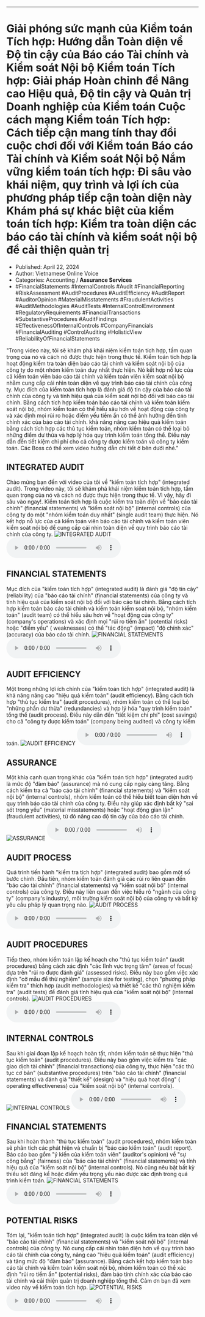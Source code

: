 
---

# Giải phóng sức mạnh của Kiểm toán Tích hợp: Hướng dẫn Toàn diện về Độ tin cậy của Báo cáo Tài chính và Kiểm soát Nội bộ Kiểm toán Tích hợp: Giải pháp Hoàn chỉnh để Nâng cao Hiệu quả, Độ tin cậy và Quản trị Doanh nghiệp của Kiểm toán Cuộc cách mạng Kiểm toán Tích hợp: Cách tiếp cận mang tính thay đổi cuộc chơi đối với Kiểm toán Báo cáo Tài chính và Kiểm soát Nội bộ Nắm vững kiểm toán tích hợp: Đi sâu vào khái niệm, quy trình và lợi ích của phương pháp tiếp cận toàn diện này Khám phá sự khác biệt của kiểm toán tích hợp: Kiểm tra toàn diện các báo cáo tài chính và kiểm soát nội bộ để cải thiện quản trị

- Published: April 22, 2024
- Author: Vietnamese Online Voice
- Categories: Accounting / **Assurance Services**
- #FinancialStatements #InternalControls #Audit #FinancialReporting #RiskAssessment #AuditProcedures #AuditEfficiency #AuditReport #AuditorOpinion #MaterialMisstatements #FraudulentActivities #AuditMethodologies #AuditTests #InternalControlEnvironment #RegulatoryRequirements #FinancialTransactions #SubstantiveProcedures #AuditFindings #EffectivenessOfInternalControls #CompanyFinancials #FinancialAuditing #ControlAuditing #HolisticView #ReliabilityOfFinancialStatements

"Trong video này, tôi sẽ khám phá khái niệm kiểm toán tích hợp, tầm quan trọng của nó và cách nó được thực hiện trong thực tế. Kiểm toán tích hợp là hoạt động kiểm tra toàn diện báo cáo tài chính và kiểm soát nội bộ của công ty do một nhóm kiểm toán duy nhất thực hiện. Nó kết hợp nỗ lực của cả kiểm toán viên báo cáo tài chính và kiểm toán viên kiểm soát nội bộ nhằm cung cấp cái nhìn toàn diện về quy trình báo cáo tài chính của công ty. Mục đích của kiểm toán tích hợp là đánh giá độ tin cậy của báo cáo tài chính của công ty và tính hiệu quả của kiểm soát nội bộ đối với báo cáo tài chính. Bằng cách tích hợp kiểm toán báo cáo tài chính và kiểm toán kiểm soát nội bộ, nhóm kiểm toán có thể hiểu sâu hơn về hoạt động của công ty và xác định mọi rủi ro hoặc điểm yếu tiềm ẩn có thể ảnh hưởng đến tính chính xác của báo cáo tài chính. khả năng nâng cao hiệu quả kiểm toán bằng cách tích hợp các thủ tục kiểm toán, nhóm kiểm toán có thể loại bỏ những điểm dư thừa và hợp lý hóa quy trình kiểm toán tổng thể. Điều này dẫn đến tiết kiệm chi phí cho cả công ty được kiểm toán và công ty kiểm toán. Các Boss có thể xem video hướng dẫn chi tiết ở bên dưới nhé."


## INTEGRATED AUDIT

Chào mừng bạn đến với video của tôi về "kiểm toán tích hợp" (integrated audit). Trong video này, tôi sẽ khám phá khái niệm kiểm toán tích hợp, tầm quan trọng của nó và cách nó được thực hiện trong thực tế. Vì vậy, hãy đi sâu vào ngay!. Kiểm toán tích hợp là cuộc kiểm tra toàn diện về "báo cáo tài chính" (financial statements) và "kiểm soát nội bộ" (internal controls) của công ty do một "nhóm kiểm toán duy nhất" (single audit team) thực hiện. Nó kết hợp nỗ lực của cả kiểm toán viên báo cáo tài chính và kiểm toán viên kiểm soát nội bộ để cung cấp cái nhìn toàn diện về quy trình báo cáo tài chính của công ty.
![INTEGRATED AUDIT](https://http-archiver-apis-production-80.schnworks.com/storage/images/transitions/2024-04-22/transition-32990109053-Montserrat-SemiBold-283593.jpg)
<audio controls>
    <source src="https://http-archiver-apis-production-80.schnworks.com/storage/audio/file-3919340787.mp3" type="audio/mpeg">
</audio>



## FINANCIAL STATEMENTS

Mục đích của "kiểm toán tích hợp" (integrated audit) là đánh giá "độ tin cậy" (reliability) của "báo cáo tài chính" (financial statements) của công ty và tính hiệu quả của kiểm soát nội bộ đối với báo cáo tài chính. Bằng cách tích hợp kiểm toán báo cáo tài chính và kiểm toán kiểm soát nội bộ, "nhóm kiểm toán" (audit team) có thể hiểu sâu hơn về "hoạt động của công ty" (company's operations) và xác định mọi "rủi ro tiềm ẩn" (potential risks) hoặc "điểm yếu" ( weaknesses) có thể "tác động" (impact) "độ chính xác" (accuracy) của báo cáo tài chính.
![FINANCIAL STATEMENTS](https://http-archiver-apis-production-80.schnworks.com/storage/images/transitions/2024-04-22/transition--21075210190-Montserrat-SemiBold-303F9F.jpg)
<audio controls>
    <source src="https://http-archiver-apis-production-80.schnworks.com/storage/audio/file-5038949170.mp3" type="audio/mpeg">
</audio>



## AUDIT EFFICIENCY

Một trong những lợi ích chính của "kiểm toán tích hợp" (integrated audit) là khả năng nâng cao "hiệu quả kiểm toán" (audit efficiency). Bằng cách tích hợp "thủ tục kiểm tra" (audit procedures), nhóm kiểm toán có thể loại bỏ "những phần dư thừa" (redundancies) và hợp lý hóa "quy trình kiểm toán" tổng thể (audit process). Điều này dẫn đến "tiết kiệm chi phí" (cost savings) cho cả "công ty được kiểm toán" (company being audited) và công ty kiểm toán.
![AUDIT EFFICIENCY](https://http-archiver-apis-production-80.schnworks.com/storage/images/transitions/2024-04-22/transition-29383834791-Montserrat-Black-9C27B0.jpg)
<audio controls>
    <source src="https://http-archiver-apis-production-80.schnworks.com/storage/audio/file-29752916908.mp3" type="audio/mpeg">
</audio>



## ASSURANCE

Một khía cạnh quan trọng khác của "kiểm toán tích hợp" (integrated audit) là mức độ "đảm bảo" (assurance) mà nó cung cấp ngày càng tăng. Bằng cách kiểm tra cả "báo cáo tài chính" (financial statements) và "kiểm soát nội bộ" (internal controls), nhóm kiểm toán có thể hiểu biết toàn diện hơn về quy trình báo cáo tài chính của công ty. Điều này giúp xác định bất kỳ "sai sót trọng yếu" (material misstatements) hoặc "hoạt động gian lận" (fraudulent activities), từ đó nâng cao độ tin cậy của báo cáo tài chính.
![ASSURANCE](https://http-archiver-apis-production-80.schnworks.com/storage/images/transitions/2024-04-22/transition--27254652729-Montserrat-Regular-9C27B0.jpg)
<audio controls>
    <source src="https://http-archiver-apis-production-80.schnworks.com/storage/audio/file-12902534976.mp3" type="audio/mpeg">
</audio>



## AUDIT PROCESS

Quá trình tiến hành "kiểm tra tích hợp" (integrated audit) bao gồm một số bước chính. Đầu tiên, nhóm kiểm toán đánh giá các rủi ro liên quan đến "báo cáo tài chính" (financial statements) và "kiểm soát nội bộ" (internal controls) của công ty. Điều này liên quan đến việc hiểu rõ "ngành của công ty" (company's industry), môi trường kiểm soát nội bộ của công ty và bất kỳ yêu cầu pháp lý quan trọng nào.
![AUDIT PROCESS](https://http-archiver-apis-production-80.schnworks.com/storage/images/transitions/2024-04-22/transition--10820284617-Montserrat-Thin-1A237E.jpg)
<audio controls>
    <source src="https://http-archiver-apis-production-80.schnworks.com/storage/audio/file-42534124823.mp3" type="audio/mpeg">
</audio>



## AUDIT PROCEDURES

Tiếp theo, nhóm kiểm toán lập kế hoạch cho "thủ tục kiểm toán" (audit procedures) bằng cách xác định "các lĩnh vực trọng tâm" (areas of focus) dựa trên "rủi ro được đánh giá" (assessed risks). Điều này bao gồm việc xác định "cỡ mẫu để thử nghiệm" (sample size for testing), chọn "phương pháp kiểm tra" thích hợp (audit methodologies) và thiết kế "các thử nghiệm kiểm tra" (audit tests) để đánh giá tính hiệu quả của "kiểm soát nội bộ" (internal controls).
![AUDIT PROCEDURES](https://http-archiver-apis-production-80.schnworks.com/storage/images/transitions/2024-04-22/transition--7086491961-Montserrat-SemiBold-1A237E.jpg)
<audio controls>
    <source src="https://http-archiver-apis-production-80.schnworks.com/storage/audio/file-1189568888.mp3" type="audio/mpeg">
</audio>



## INTERNAL CONTROLS

Sau khi giai đoạn lập kế hoạch hoàn tất, nhóm kiểm toán sẽ thực hiện "thủ tục kiểm toán" (audit procedures). Điều này bao gồm việc kiểm tra "các giao dịch tài chính" (financial transactions) ​​của công ty, thực hiện "các thủ tục cơ bản" (substantive procedures) trên "báo cáo tài chính" (financial statements) và đánh giá "thiết kế" (design) và "hiệu quả hoạt động" ( operating effectiveness) của "kiểm soát nội bộ" (internal controls).
![INTERNAL CONTROLS](https://http-archiver-apis-production-80.schnworks.com/storage/images/transitions/2024-04-22/transition--22687623969-Montserrat-Black-283593.jpg)
<audio controls>
    <source src="https://http-archiver-apis-production-80.schnworks.com/storage/audio/file-8960635755.mp3" type="audio/mpeg">
</audio>



## FINANCIAL STATEMENTS

Sau khi hoàn thành "thủ tục kiểm toán" (audit procedures), nhóm kiểm toán sẽ phân tích các phát hiện và chuẩn bị "báo cáo kiểm toán" (audit report). Báo cáo bao gồm "ý kiến ​​của kiểm toán viên" (auditor's opinion) về "sự công bằng" (fairness) của "báo cáo tài chính" (financial statements) và tính hiệu quả của "kiểm soát nội bộ" (internal controls). Nó cũng nêu bật bất kỳ thiếu sót đáng kể hoặc điểm yếu trọng yếu nào được xác định trong quá trình kiểm toán.
![FINANCIAL STATEMENTS](https://http-archiver-apis-production-80.schnworks.com/storage/images/transitions/2024-04-22/transition--88310528-Montserrat-Thin-7B1FA2.jpg)
<audio controls>
    <source src="https://http-archiver-apis-production-80.schnworks.com/storage/audio/file-2444135250.mp3" type="audio/mpeg">
</audio>



## POTENTIAL RISKS

Tóm lại, "kiểm toán tích hợp" (integrated audit) là cuộc kiểm tra toàn diện về "báo cáo tài chính" (financial statements) và "kiểm soát nội bộ" (internal controls) của công ty. Nó cung cấp cái nhìn toàn diện hơn về quy trình báo cáo tài chính của công ty, nâng cao "hiệu quả kiểm toán" (audit efficiency) và tăng mức độ "đảm bảo" (assurance). Bằng cách kết hợp kiểm toán báo cáo tài chính và kiểm toán kiểm soát nội bộ, nhóm kiểm toán có thể xác định "rủi ro tiềm ẩn" (potential risks), đảm bảo tính chính xác của báo cáo tài chính và cải thiện quản trị doanh nghiệp tổng thể. Cảm ơn bạn đã xem video này về kiểm toán tích hợp.
![POTENTIAL RISKS](https://http-archiver-apis-production-80.schnworks.com/storage/images/transitions/2024-04-22/transition--6444178647-Montserrat-SemiBold-7B1FA2.jpg)
<audio controls>
    <source src="https://http-archiver-apis-production-80.schnworks.com/storage/audio/file-50483026273.mp3" type="audio/mpeg">
</audio>

